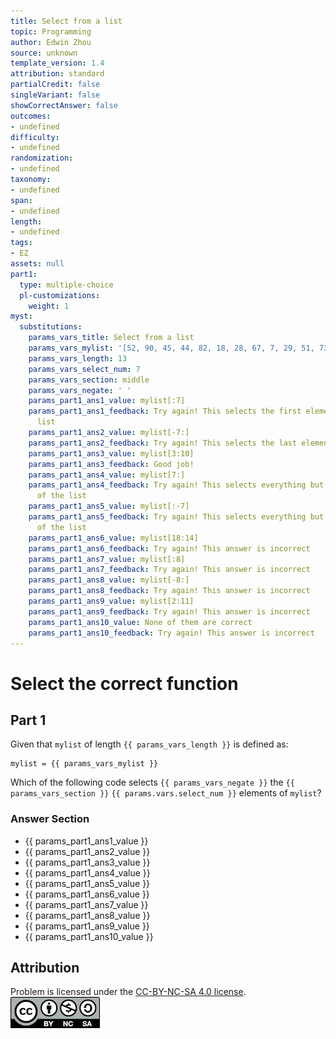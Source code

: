 ```yaml
---
title: Select from a list
topic: Programming
author: Edwin Zhou
source: unknown
template_version: 1.4
attribution: standard
partialCredit: false
singleVariant: false
showCorrectAnswer: false
outcomes:
- undefined
difficulty:
- undefined
randomization:
- undefined
taxonomy:
- undefined
span:
- undefined
length:
- undefined
tags:
- EZ
assets: null
part1:
  type: multiple-choice
  pl-customizations:
    weight: 1
myst:
  substitutions:
    params_vars_title: Select from a list
    params_vars_mylist: '[52, 90, 45, 44, 82, 18, 28, 67, 7, 29, 51, 73, 8]'
    params_vars_length: 13
    params_vars_select_num: 7
    params_vars_section: middle
    params_vars_negate: ' '
    params_part1_ans1_value: mylist[:7]
    params_part1_ans1_feedback: Try again! This selects the first elements of the
      list
    params_part1_ans2_value: mylist[-7:]
    params_part1_ans2_feedback: Try again! This selects the last elements of the list
    params_part1_ans3_value: mylist[3:10]
    params_part1_ans3_feedback: Good job!
    params_part1_ans4_value: mylist[7:]
    params_part1_ans4_feedback: Try again! This selects everything but the first elements
      of the list
    params_part1_ans5_value: mylist[:-7]
    params_part1_ans5_feedback: Try again! This selects everything but the last elements
      of the list
    params_part1_ans6_value: mylist[18:14]
    params_part1_ans6_feedback: Try again! This answer is incorrect
    params_part1_ans7_value: mylist[:8]
    params_part1_ans7_feedback: Try again! This answer is incorrect
    params_part1_ans8_value: mylist[-8:]
    params_part1_ans8_feedback: Try again! This answer is incorrect
    params_part1_ans9_value: mylist[2:11]
    params_part1_ans9_feedback: Try again! This answer is incorrect
    params_part1_ans10_value: None of them are correct
    params_part1_ans10_feedback: Try again! This answer is incorrect
---
```

# Select the correct function

## Part 1

Given that `mylist` of length `{{ params_vars_length }}` is defined as:

```
mylist = {{ params_vars_mylist }}
```

Which of the following code selects `{{ params_vars_negate }}` the `{{ params_vars_section }}` `{{ params.vars.select_num }}` elements of `mylist`?

### Answer Section

- {{ params_part1_ans1_value }}
- {{ params_part1_ans2_value }}
- {{ params_part1_ans3_value }}
- {{ params_part1_ans4_value }}
- {{ params_part1_ans5_value }}
- {{ params_part1_ans6_value }}
- {{ params_part1_ans7_value }}
- {{ params_part1_ans8_value }}
- {{ params_part1_ans9_value }}
- {{ params_part1_ans10_value }}

## Attribution

Problem is licensed under the [CC-BY-NC-SA 4.0 license](https://creativecommons.org/licenses/by-nc-sa/4.0/).<br> ![The Creative Commons 4.0 license requiring attribution-BY, non-commercial-NC, and share-alike-SA license.](https://raw.githubusercontent.com/firasm/bits/master/by-nc-sa.png)